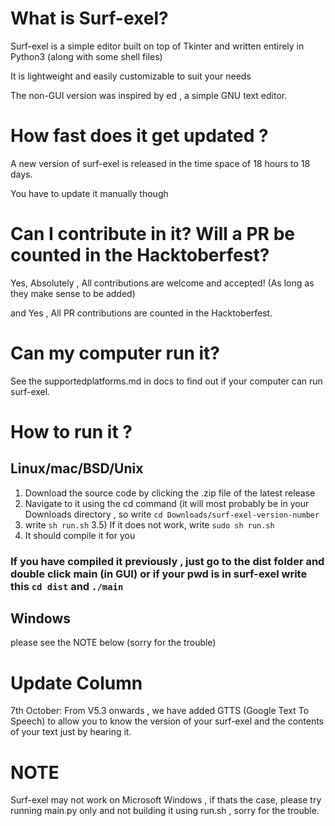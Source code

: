 # What is Surf-exel?

Surf-exel is a simple editor built on top of Tkinter and written entirely in Python3 (along with some shell files)

It is lightweight and easily customizable to suit your needs 

The non-GUI version was inspired by ed , a simple GNU text editor.

# How fast does it get updated ?

A new version of surf-exel is released in the time space of 18 hours to 18 days.

You have to update it manually though 

# Can I contribute in it? Will a PR be counted in the Hacktoberfest?
Yes, Absolutely , All contributions are welcome and accepted! (As long as they make sense to be added)

and Yes , All PR contributions are counted in the Hacktoberfest.

# Can my computer run it?
See the supportedplatforms.md in docs to find out if your computer can run surf-exel.

# How to run it ?
## Linux/mac/BSD/Unix
1) Download the source code by clicking the .zip file of the latest release 
2) Navigate to it using the cd command (it will most probably be in your Downloads directory , so write `cd Downloads/surf-exel-version-number`
3) write `sh run.sh`
3.5) If it does not work, write `sudo sh run.sh`
4) It should compile it for you
### If you have compiled it previously , just go to the dist folder and double click main (in GUI) or if your pwd is in surf-exel write this `cd dist` and `./main`

## Windows 
please see the NOTE below (sorry for the trouble)

# Update Column
7th October: From V5.3 onwards , we have added GTTS (Google Text To Speech) to allow you to know the version of your surf-exel  and the contents of your text just by hearing it.

# NOTE 
Surf-exel may not work on Microsoft Windows , if thats the case, please try running main.py only and not building it using run.sh , sorry for the trouble. 
